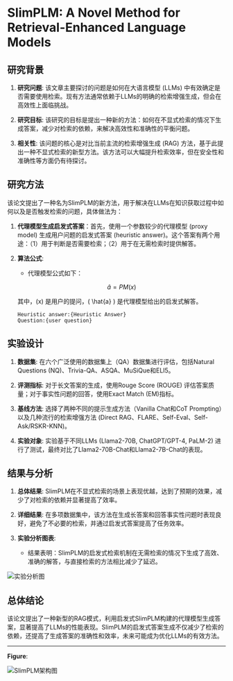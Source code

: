 # SlimPLM: A Novel Method for Retrieval-Enhanced Language Models

## 研究背景

1. **研究问题**: 该文章主要探讨的问题是如何在大语言模型 (LLMs) 中有效确定是否需要使用检索。现有方法通常依赖于LLMs的明确的检索增强生成，但会在高效性上面临挑战。

2. **研究目标**: 该研究的目标是提出一种新的方法：如何在不显式检索的情况下生成答案，减少对检索的依赖，来解决高效性和准确性的平衡问题。

3. **相关性**: 该问题的核心是对比当前主流的检索增强生成 (RAG) 方法，基于此提出一种不显式检索的新型方法。该方法可以大幅提升检索效率，但在安全性和准确性等方面仍有待探讨。

## 研究方法

该论文提出了一种名为SlimPLM的新方法，用于解决在LLMs在知识获取过程中如何以及是否触发检索的问题，具体做法为：

1. **代理模型生成启发式答案**：首先，使用一个参数较少的代理模型 (proxy model) 生成用户问题的启发式答案 (heuristic answer)。这个答案有两个用途：（1）用于判断是否需要检索；（2）用于在无需检索时提供解答。

2. **算法公式**: 
    - 代理模型公式如下：
    
    $$
    \hat{a} = PM(x)
    $$

    其中，\(x\) 是用户的提问，\( \hat{a} \) 是代理模型给出的启发式解答。

    ```
    Heuristic answer:{Heuristic Answer}
    Question:{user question}
    ```

## 实验设计

1. **数据集**: 在六个广泛使用的数据集上（QA）数据集进行评估，包括Natural Questions (NQ)、Trivia-QA、ASQA、MuSiQue和ELI5。

2. **评测指标**: 对于长文答案的生成，使用Rouge Score (ROUGE) 评估答案质量；对于事实性问题的回答，使用Exact Match (EM)指标。

3. **基线方法**: 选择了两种不同的提示生成方法（Vanilla Chat和CoT Prompting）以及几种流行的检索增强方法 (Direct RAG、FLARE、Self-Eval、Self-Ask/RSKR-KNN)。

4. **实验对象**: 实验基于不同LLMs (Llama2-70B, ChatGPT/GPT-4, PaLM-2) 进行了测试，最终对比了Llama2-70B-Chat和Llama2-7B-Chat的表现。

## 结果与分析

1. **总体结果**: SlimPLM在不显式检索的场景上表现优越，达到了预期的效果，减少了对检索的依赖并显著提高了效率。

2. **详细结果**: 在多项数据集中，该方法在生成长答案和回答事实性问题时表现良好，避免了不必要的检索，并通过启发式答案提高了任务效率。

3. **实验分析图表**: 
    - 结果表明：SlimPLM的启发式检索机制在无需检索的情况下生成了高效、准确的解答，与直接检索的方法相比减少了延迟。

![实验分析图](figure.png)

## 总体结论

该论文提出了一种新型的RAG模式，利用启发式SlimPLM构建的代理模型生成答案，显著提高了LLMs的性能表现。SlimPLM的启发式答案生成不仅减少了检索的依赖，还提高了生成答案的准确性和效率，未来可能成为优化LLMs的有效方法。

---

**Figure**:

![SlimPLM架构图](architecture.png)

